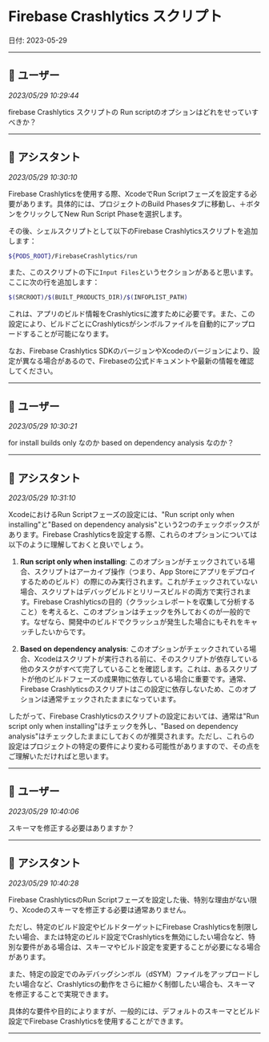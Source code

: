 # Firebase Crashlytics スクリプト

日付: 2023-05-29

---

## 👤 ユーザー
*2023/05/29 10:29:44*

firebase Crashlytics スクリプトの Run scriptのオプションはどれをせっていすべきか？

---

## 🤖 アシスタント
*2023/05/29 10:30:10*

Firebase Crashlyticsを使用する際、XcodeでRun Scriptフェーズを設定する必要があります。具体的には、プロジェクトのBuild Phasesタブに移動し、＋ボタンをクリックしてNew Run Script Phaseを選択します。

その後、シェルスクリプトとして以下のFirebase Crashlyticsスクリプトを追加します：

```bash
${PODS_ROOT}/FirebaseCrashlytics/run
```

また、このスクリプトの下に`Input Files`というセクションがあると思います。ここに次の行を追加します：

```bash
$(SRCROOT)/$(BUILT_PRODUCTS_DIR)/$(INFOPLIST_PATH)
```

これは、アプリのビルド情報をCrashlyticsに渡すために必要です。また、この設定により、ビルドごとにCrashlyticsがシンボルファイルを自動的にアップロードすることが可能になります。

なお、Firebase Crashlytics SDKのバージョンやXcodeのバージョンにより、設定が異なる場合があるので、Firebaseの公式ドキュメントや最新の情報を確認してください。

---

## 👤 ユーザー
*2023/05/29 10:30:21*

for install builds only なのか based on dependency analysis なのか？

---

## 🤖 アシスタント
*2023/05/29 10:31:10*

XcodeにおけるRun Scriptフェーズの設定には、"Run script only when installing"と"Based on dependency analysis"という2つのチェックボックスがあります。Firebase Crashlyticsを設定する際、これらのオプションについては以下のように理解しておくと良いでしょう。

1. **Run script only when installing**: このオプションがチェックされている場合、スクリプトはアーカイブ操作（つまり、App Storeにアプリをデプロイするためのビルド）の際にのみ実行されます。これがチェックされていない場合、スクリプトはデバッグビルドとリリースビルドの両方で実行されます。Firebase Crashlyticsの目的（クラッシュレポートを収集して分析すること）を考えると、このオプションはチェックを外しておくのが一般的です。なぜなら、開発中のビルドでクラッシュが発生した場合にもそれをキャッチしたいからです。

2. **Based on dependency analysis**: このオプションがチェックされている場合、Xcodeはスクリプトが実行される前に、そのスクリプトが依存している他のタスクがすべて完了していることを確認します。これは、あるスクリプトが他のビルドフェーズの成果物に依存している場合に重要です。通常、Firebase Crashlyticsのスクリプトはこの設定に依存しないため、このオプションは通常チェックされたままになっています。

したがって、Firebase Crashlyticsのスクリプトの設定においては、通常は"Run script only when installing"はチェックを外し、"Based on dependency analysis"はチェックしたままにしておくのが推奨されます。ただし、これらの設定はプロジェクトの特定の要件により変わる可能性がありますので、その点をご理解いただければと思います。

---

## 👤 ユーザー
*2023/05/29 10:40:06*

スキーマを修正する必要はありますか？

---

## 🤖 アシスタント
*2023/05/29 10:40:28*

Firebase CrashlyticsのRun Scriptフェーズを設定した後、特別な理由がない限り、Xcodeのスキーマを修正する必要は通常ありません。

ただし、特定のビルド設定やビルドターゲットにFirebase Crashlyticsを制限したい場合、または特定のビルド設定でCrashlyticsを無効にしたい場合など、特別な要件がある場合は、スキーマやビルド設定を変更することが必要になる場合があります。

また、特定の設定でのみデバッグシンボル（dSYM）ファイルをアップロードしたい場合など、Crashlyticsの動作をさらに細かく制御したい場合も、スキーマを修正することで実現できます。

具体的な要件や目的によりますが、一般的には、デフォルトのスキーマとビルド設定でFirebase Crashlyticsを使用することができます。

---
